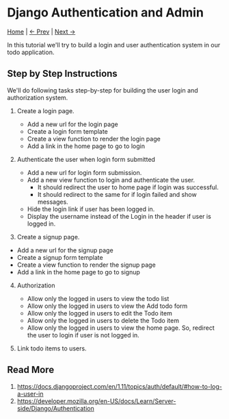 Django Authentication and Admin
===============================
[Home](https://github.com/kabirbaidhya/learn-python-django-web) | [← Prev](https://github.com/kabirbaidhya/learn-python-django-web/blob/master/units/django/7/ajax.md) | [Next →]()

In this tutorial we'll try to build a login and user authentication system in our todo application.

## Step by Step Instructions

We'll do following tasks step-by-step for building the user login and authorization system.

 1. Create a login page.
    - Add a new url for the login page
    - Create a login form template
    - Create a view function to render the login page
    - Add a link in the home page to go to login

 2. Authenticate the user when login form submitted
    - Add a new url for login form submission.
    - Add a new view function to login and authenticate the user.
        - It should redirect the user to home page if login was successful.
        - It should redirect to the same for if login failed and show messages.
    - Hide the login link if user has been logged in.
    - Display the username instead of the Login in the header if user is logged in.

 3. Create a signup page.
   - Add a new url for the signup page
   - Create a signup form template
   - Create a view function to render the signup page
   - Add a link in the home page to go to signup

 4. Authorization
    - Allow only the logged in users to view the todo list
    - Allow only the logged in users to view the Add todo form
    - Allow only the logged in users to edit the Todo item
    - Allow only the logged in users to delete the Todo item
    - Allow only the logged in users to view the home page. So, redirect the user to login if user is not logged in.

 5. Link todo items to users.

## Read More

 1. https://docs.djangoproject.com/en/1.11/topics/auth/default/#how-to-log-a-user-in
 2. https://developer.mozilla.org/en-US/docs/Learn/Server-side/Django/Authentication
